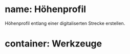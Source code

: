 ﻿# name: Höhenprofil

Höhenprofil entlang einer digitaliserten Strecke erstellen.

# container: Werkzeuge

